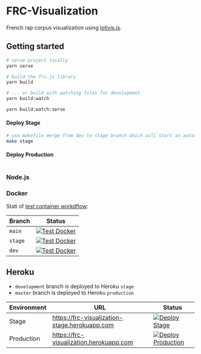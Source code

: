 # FRC-Visualization

French rap corpus visualization using [lotivis.js](https://github.com/lotivis/lotivis).

## Getting started

```sh
# serve project locally
yarn serve

# build the frc.js library
yarn build

# ... or build with watching files for development
yarn build:watch

yarn build:watch:serve
```

#### Deploy Stage

```sh
# use makefile merge from dev to stage branch which will start an automatic deployment
make stage
```

#### Deploy Production

```sh

```

### Node.js

### Docker

Stati of [test container workdflow](./.github/workflows/test-docker.yml):

| Branch | Status |
| - | - |
| `main` | [![Test Docker](https://github.com/lukasdanckwerth/frc-visualization/actions/workflows/test-docker.yml/badge.svg?branch=main)](https://github.com/lukasdanckwerth/frc-visualization/actions/workflows/test-docker.yml) |
| `stage` | [![Test Docker](https://github.com/lukasdanckwerth/frc-visualization/actions/workflows/test-docker.yml/badge.svg?branch=stage)](https://github.com/lukasdanckwerth/frc-visualization/actions/workflows/test-docker.yml) |
| `dev` | [![Test Docker](https://github.com/lukasdanckwerth/frc-visualization/actions/workflows/test-docker.yml/badge.svg?branch=dev)](https://github.com/lukasdanckwerth/frc-visualization/actions/workflows/test-docker.yml) |

## Heroku

- `development` branch is deployed to Heroku `stage`
- `master` branch is deployed to Heroku `production`

| Environment | URL                                           | Status                                                                                                                                                                                                                       |
| ----------- | --------------------------------------------- | ---------------------------------------------------------------------------------------------------------------------------------------------------------------------------------------------------------------------------- |
| Stage       | https://frc-visualization-stage.herokuapp.com | [![Deploy Stage](https://github.com/lukasdanckwerth/frc-visualization/actions/workflows/deploy-stage.yml/badge.svg)](https://github.com/lukasdanckwerth/frc-visualization/actions/workflows/deploy-stage.yml)                |
| Production  | https://frc-visualization.herokuapp.com       | [![Deploy Production](https://github.com/lukasdanckwerth/frc-visualization/actions/workflows/deploy-production.yml/badge.svg)](https://github.com/lukasdanckwerth/frc-visualization/actions/workflows/deploy-production.yml) |


